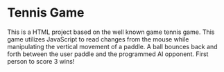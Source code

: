 # Tennis Game

This is a HTML project based on the well known game tennis game. This game utilizes JavaScript to read changes from the mouse while manipulating the vertical movement of a paddle. A ball bounces back and forth between the user paddle and the programmed AI opponent. First person to score 3 wins!
